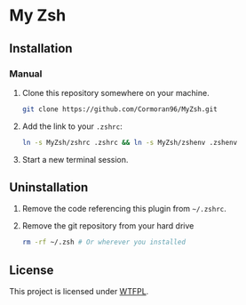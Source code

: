 # My Zsh

## Installation

### Manual

1. Clone this repository somewhere on your machine.

    ```sh
    git clone https://github.com/Cormoran96/MyZsh.git
    ```

2. Add the link to your `.zshrc`:

    ```sh
    ln -s MyZsh/zshrc .zshrc && ln -s MyZsh/zshenv .zshenv
    ```

3. Start a new terminal session.


## Uninstallation

1. Remove the code referencing this plugin from `~/.zshrc`.

2. Remove the git repository from your hard drive

    ```sh
    rm -rf ~/.zsh # Or wherever you installed
    ```

## License

This project is licensed under [WTFPL](http://www.wtfpl.net/).
